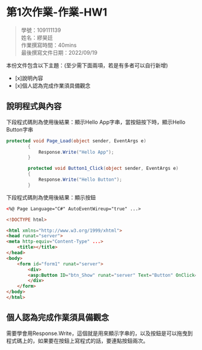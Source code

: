 ﻿# 第1次作業-作業-HW1
>
>學號：109111139
><br />
>姓名：繆昊廷 
><br />
>作業撰寫時間：40mins
><br />
>最後撰寫文件日期：2022/09/19
>

本份文件包含以下主題：(至少需下面兩項，若是有多者可以自行新增)
- [x]說明內容
- [x]個人認為完成作業須具備觀念

## 說明程式與內容


下段程式碼則為使用後結果：顯示Hello App字串，當按鈕按下時，顯示Hello Button字串

```csharp
protected void Page_Load(object sender, EventArgs e)
        {
            Response.Write("Hello App");
        }

        protected void Button1_Click(object sender, EventArgs e)
        {
            Response.Write("Hello Button");
        }
```


下段程式碼則為使用後結果：顯示按鈕

```html
<%@ Page Language="C#" AutoEventWireup="true" ...>

<!DOCTYPE html>

<html xmlns="http://www.w3.org/1999/xhtml">
<head runat="server">
<meta http-equiv="Content-Type" ...>
    <title></title>
</head>
<body>
    <form id="form1" runat="server">
        <div>
        <asp:Button ID="btn_Show" runat="server" Text="Button" OnClick="Button1_Click" />
        </div>
    </form>
</body>
</html>
```


## 個人認為完成作業須具備觀念


需要學會用Response.Write，這個就是用來顯示字串的，以及按鈕是可以拖曳到程式碼上的，如果要在按鈕上寫程式的話，要連點按鈕兩次。

